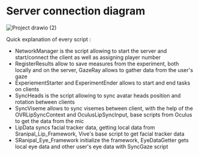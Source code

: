 # Server connection diagram

![Project drawio (2)](https://user-images.githubusercontent.com/73835238/214586314-24ecb755-0b59-46a0-9057-77be2dce4909.png)

Quick explanation of every script :
  - NetworkManager is the script allowing to start the server and start/connect the client as well as assigning player number
  - RegisterResults allow to save measures from the experiment, both locally and on the server, GazeRay allows to gather data from the user's gaze
  - ExperiementStarter and ExperimentEnder allows to start and end tasks on clients
  - SyncHeads is the script allowing to sync avatar heads position and rotation between clients
  - SyncViseme allows to sync visemes between client, with the help of the OVRLipSyncContext and OculusLipSyncInput, base scripts from Oculus to get the data from the mic
  - LipData syncs facial tracker data, getting local data from Sranipal_Lip_Framework, Vive's base script to get facial tracker data
  - SRanipal_Eye_Framework initialize the framework, EyeDataGetter gets local eye data and other user's eye data with SyncGaze script
